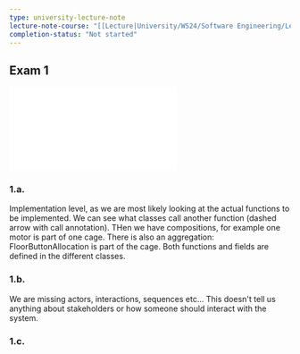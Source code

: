 ```yaml
---
type: university-lecture-note
lecture-note-course: "[[Lecture|University/WS24/Software Engineering/Lecture]]"
completion-status: "Not started"
---
```

## Exam 1
![](_attachments/SoftEng19-20.pdf)
### 1.a.
Implementation level, as we are most likely looking at the actual functions to be implemented. We can see what classes call another function (dashed arrow with call annotation). THen we have compositions, for example one motor is part of one cage. There is also an aggregation: FloorButtonAllocation is part of the cage. Both functions and fields are defined in the different classes.
### 1.b.
We are missing actors, interactions, sequences etc... This doesn't tell us anything about stakeholders or how someone should interact with the system.
### 1.c.
